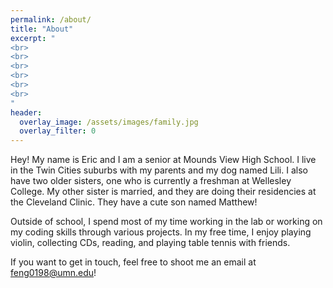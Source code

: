 ```yaml
---
permalink: /about/
title: "About"
excerpt: "
<br>
<br>
<br>
<br>
<br>
<br>
"
header:
  overlay_image: /assets/images/family.jpg
  overlay_filter: 0
---
```

Hey! My name is Eric and I am a senior at Mounds View High School. I live in the Twin Cities suburbs with my parents and my dog named Lili. I also have two older sisters, one who is currently a freshman at Wellesley College. My other sister is married, and they are doing their residencies at the Cleveland Clinic. They have a cute son named Matthew!

Outside of school, I spend most of my time working in the lab or working on my coding skills through various projects. In my free time, I enjoy playing violin, collecting CDs, reading, and playing table tennis with friends.

If you want to get in touch, feel free to shoot me an email at [feng0198@umn.edu](mailto:feng0198@umn.edu)!
